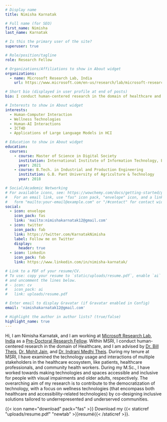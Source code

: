 ```yaml
---
# Display name
title: Nimisha Karnatak

# Full name (for SEO)
first_name: Nimisha
last_name: Karnatak

# Is this the primary user of the site?
superuser: true

# Role/position/tagline
role: Research Fellow

# Organizations/Affiliations to show in About widget
organizations:
  - name: Microsoft Research Lab, India
    url: https://www.microsoft.com/en-us/research/lab/microsoft-research-india/

# Short bio (displayed in user profile at end of posts)
bio: I conduct human-centered research in the domain of healthcare and accessibility.

# Interests to show in About widget
interests:
  - Human-Computer Interaction
  - Wellness Technologies
  - Human-AI Interactions
  - ICT4D
  - Applications of Large Language Models in HCI

# Education to show in About widget
education:
  courses:
    - course: Master of Science in Digital Society
      institution: International Institute of Information Technology, Bangalore
      year: 2021
    - course: B.Tech. in Industrial and Production Engineering
      institution: G.B. Pant University of Agriculture & Technology
      year: 2018

# Social/Academic Networking
# For available icons, see: https://wowchemy.com/docs/getting-started/page-builder/#icons
#   For an email link, use "fas" icon pack, "envelope" icon, and a link in the
#   form "mailto:your-email@example.com" or "/#contact" for contact widget.
social:
  - icon: envelope
    icon_pack: fas
    link: 'mailto:nimishakarnatak12@gmail.com'
  - icon: twitter
    icon_pack: fab
    link: https://twitter.com/KarnatakNimisha
    label: Follow me on Twitter
    display:
      header: true
  - icon: linkedin
    icon_pack: fab
    link: https://www.linkedin.com/in/nimisha-karnatak/

# Link to a PDF of your resume/CV.
# To use: copy your resume to `static/uploads/resume.pdf`, enable `ai` icons in `params.yaml`,
# and uncomment the lines below.
# - icon: cv
#   icon_pack: ai
#   link: uploads/resume.pdf

# Enter email to display Gravatar (if Gravatar enabled in Config)
email: 'nimishakarnatak12@gmail.com'

# Highlight the author in author lists? (true/false)
highlight_name: true
---
```


Hi, I am Nimisha Karnatak, and I am working at [Microsoft Research Lab, India](https://www.microsoft.com/en-us/research/lab/microsoft-research-india/) as a [Pre-Doctoral Research Fellow](https://www.microsoft.com/en-us/research/academic-program/research-fellows-program-at-microsoft-research-india/). Within MSRI, I conduct human-centered research in the domain of Healthcare, and I am advised by [Dr. Bill Theis](https://billthies.net/), [Dr. Mohit Jain](https://www.microsoft.com/en-us/research/people/mohja/), and [Dr. Indrani Medhi Theis](https://www.microsoft.com/en-us/research/people/indranim/). During my tenure at MSRI, I have examined the technology usage and interactions of multiple stakeholders in the healthcare ecosystem, like patients, healthcare professionals, and community health workers. During my M.Sc., I have worked towards making technologies and spaces accessible and inclusive for people with visual impairments and older adults, respectively. The overarching aim of my research is to contribute to the democratization of technology, with a focus on wellness technologies (that encompass both healthcare and accessibility-related technologies) by co-designing inclusive solutions tailored to underrepresented and underserved communities. 

{{< icon name="download" pack="fas" >}} Download my {{< staticref "uploads/resume.pdf" "newtab" >}}resumé{{< /staticref >}}.
